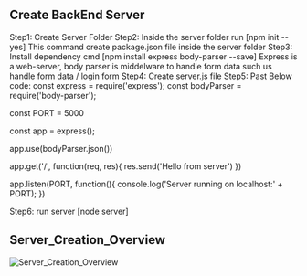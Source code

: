 ## Create BackEnd Server

Step1: Create Server Folder
Step2: Inside the server folder run [npm init --yes] This command create package.json file inside the server folder
Step3: Install dependency cmd [npm install express body-parser --save] 
Express is a web-server,
body parser is middelware to handle form data such us handle form data / login form
Step4: Create server.js file
Step5: Past Below code:
const express = require('express');
const bodyParser = require('body-parser');

const PORT = 5000

const app = express();

app.use(bodyParser.json())

app.get('/',  function(req, res){
    res.send('Hello from server')
})

app.listen(PORT, function(){
    console.log('Server running on localhost:' + PORT);
})

Step6: run server [node server]


## Server_Creation_Overview
![Server_Creation_Overview](https://user-images.githubusercontent.com/30646609/60651674-574b9480-9e64-11e9-99fb-9d589bfc6e70.JPG)
